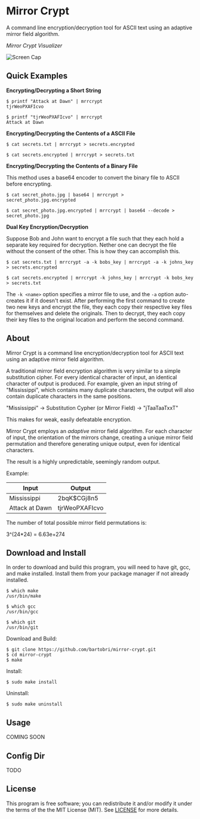 Mirror Crypt
============

A command line encryption/decryption tool for ASCII text using an
adaptive mirror field algorithm.

*Mirror Crypt Visualizer*

![Screen Cap](http://i.imgur.com/mh8efa2.gif)

Quick Examples
--------------

**Encrypting/Decrypting a Short String**

```
$ printf "Attack at Dawn" | mrrcrypt
tjrWeoPXAFIcvo

$ printf "tjrWeoPXAFIcvo" | mrrcrypt
Attack at Dawn

```

**Encrypting/Decrypting the Contents of a ASCII File**

```
$ cat secrets.txt | mrrcrypt > secrets.encrypted

$ cat secrets.encrypted | mrrcrypt > secrets.txt
```

**Encrypting/Decrypting the Contents of a Binary File**

This method uses a base64 encoder to convert the binary file to ASCII before encrypting.

```
$ cat secret_photo.jpg | base64 | mrrcrypt > secret_photo.jpg.encrypted

$ cat secret_photo.jpg.encrypted | mrrcrypt | base64 --decode > secret_photo.jpg
```

**Dual Key Encryption/Decryption**

Suppose Bob and John want to encrypt a file such that they each hold a
separate key required for decryption. Nether one can decrypt the file without
the consent of the other. This is how they can accomplish this.

```
$ cat secrets.txt | mrrcrypt -a -k bobs_key | mrrcrypt -a -k johns_key > secrets.encrypted

$ cat secrets.encrypted | mrrcrypt -k johns_key | mrrcrypt -k bobs_key > secrets.txt
```

The `-k <name>` option specifies a mirror file to use, and the `-a`
option auto-creates it if it doesn't exist. After performing the first
command to create two new keys and encrypt the file, they each copy
their respective key files for themselves and delete the originals. Then
to decrypt, they each copy their key files to the original location and
perform the second command.

About
-----

Mirror Crypt is a command line encryption/decryption tool for ASCII text
using an adaptive mirror field algorithm.

A traditional mirror field encryption algorithm is very similar to a
simple substitution cipher. For every identical character of input, an
identical character of output is produced. For example, given an input
string of "Mississippi", which contains many duplicate characters, the
output will also contain duplicate characters in the same positions.

"Mississippi" -> Substitution Cypher (or Mirror Field) -> "jTaaTaaTxxT"

This makes for weak, easily defeatable encryption.

Mirror Crypt employs an *adaptive* mirror field algorithm. For each
character of input, the orientation of the mirrors change, creating
a unique mirror field permutation and therefore generating unique output,
even for identical characters.

The result is a highly unpredictable, seemingly random output.

Example:

Input | Output
----- | ------
Mississippi | 2bqK$CGj8n5
Attack at Dawn | tjrWeoPXAFIcvo

The number of total possible mirror field permutations is:

3^(24*24) = 6.63e+274

Download and Install
--------------------

In order to download and build this program, you will need to have git,
gcc, and make installed. Install them from your package manager if not
already installed.

```
$ which make
/usr/bin/make

$ which gcc
/usr/bin/gcc

$ which git
/usr/bin/git
```
Download and Build:
```
$ git clone https://github.com/bartobri/mirror-crypt.git
$ cd mirror-crypt
$ make
```

Install:
```
$ sudo make install
```

Uninstall:
```
$ sudo make uninstall
```

Usage
-----

COMING SOON

Config Dir
----------

TODO

License
-------

This program is free software; you can redistribute it and/or modify it under the terms of the the
MIT License (MIT). See [LICENSE](LICENSE) for more details.
